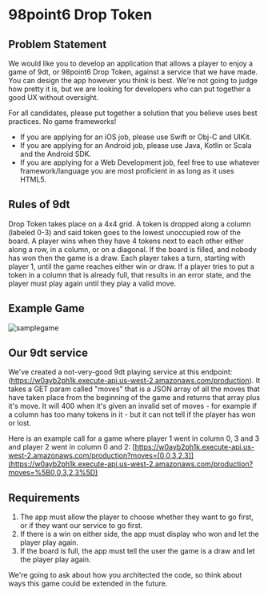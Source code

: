 # 98point6 Drop Token

## Problem Statement
We would like you to develop an application that allows a player to enjoy a game of 9dt, or 98point6 Drop Token, against a service that we have made. You can design the app however you think is best. We're not going to judge how pretty it is, but we are looking for developers who can put together a good UX without oversight. 

For all candidates, please put together a solution that you believe uses best practices. No game frameworks!

* If you are applying for an iOS job, please use Swift or Obj-C and UIKit.
* If you are applying for an Android job, please use Java, Kotlin or Scala and the Android SDK.
* If you are applying for a Web Development job, feel free to use whatever framework/language you are most proficient in as long as it uses HTML5.

## Rules of 9dt
Drop Token takes place on a 4x4 grid. A token is dropped along a column (labeled 0-3) and said token goes to the lowest unoccupied row of the board. A player wins when they have 4 tokens next to each other either along a row, in a column, or on a diagonal. If the board is filled, and nobody has won then the game is a draw. Each player takes a turn, starting with player 1, until the game reaches either win or draw. If a player tries to put a token in a column that is already full, that results in an error state, and the player must play again until they play a valid move.

## Example Game
![samplegame](https://github.com/rafastealth/9dt-mobile/blob/master/sample_game.png)

## Our 9dt service
We've created a not-very-good 9dt playing service at this endpoint: (https://w0ayb2ph1k.execute-api.us-west-2.amazonaws.com/production). It takes a GET param called "moves" that is a JSON array of all the moves that have taken place from the beginning of the game and returns that array plus it's move. It will 400 when it's given an invalid set of moves - for example if a column has too many tokens in it - but it can not tell if the player has won or lost.

Here is an example call for a game where player 1 went in column 0, 3 and 3 and player 2 went in column 0 and 2: 
[https://w0ayb2ph1k.execute-api.us-west-2.amazonaws.com/production?moves=[0,0,3,2,3]](https://w0ayb2ph1k.execute-api.us-west-2.amazonaws.com/production?moves=%5B0,0,3,2,3%5D)

## Requirements
1. The app must allow the player to choose whether they want to go first, or if they want our service to go first.
1. If there is a win on either side, the app must display who won and let the player play again.
1. If the board is full, the app must tell the user the game is a draw and let the player play again.

We're going to ask about how you architected the code, so think about ways this game could be extended in the future.

